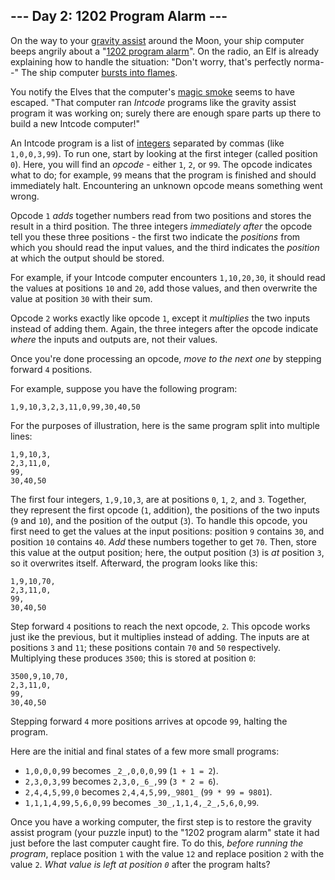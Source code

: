 ## --- Day 2: 1202 Program Alarm ---

On the way to your [gravity assist](https://en.wikipedia.org/wiki/Gravity_assist)
around the Moon, your ship computer beeps angrily about a "[1202 program alarm](https://www.hq.nasa.gov/alsj/a11/a11.landing.html#1023832)".
On the radio, an Elf is already explaining how to handle the situation: "Don't
worry, that's perfectly norma--" The ship computer [bursts into flames](https://en.wikipedia.org/wiki/Halt_and_Catch_Fire).

You notify the Elves that the computer's [magic smoke](https://en.wikipedia.org/wiki/Magic_smoke)
seems to have escaped. "That computer ran _Intcode_ programs like the gravity
assist program it was working on; surely there are enough spare parts up there
to build a new Intcode computer!"

An Intcode program is a list of [integers](https://en.wikipedia.org/wiki/Integer)
separated by commas (like `1,0,0,3,99`). To run one, start by looking at the
first integer (called position `0`). Here, you will find an _opcode_ - either
`1`, `2`, or `99`. The opcode indicates what to do; for example, `99` means that
the program is finished and should immediately halt. Encountering an unknown
opcode means something went wrong.

Opcode `1` _adds_ together numbers read from two positions and stores the result
in a third position. The three integers _immediately after_ the opcode tell you
these three positions - the first two indicate the _positions_ from which you
should read the input values, and the third indicates the _position_ at which
the output should be stored.

For example, if your Intcode computer encounters `1,10,20,30`, it should read
the values at positions `10` and `20`, add those values, and then overwrite the
value at position `30` with their sum.

Opcode `2` works exactly like opcode `1`, except it _multiplies_ the two inputs
instead of adding them. Again, the three integers after the opcode indicate
_where_ the inputs and outputs are, not their values.

Once you're done processing an opcode, _move to the next one_ by stepping
forward `4` positions.

For example, suppose you have the following program:

    1,9,10,3,2,3,11,0,99,30,40,50

For the purposes of illustration, here is the same program split into multiple
lines:

    1,9,10,3,
    2,3,11,0,
    99,
    30,40,50

The first four integers, `1,9,10,3`, are at positions `0`, `1`, `2`, and `3`.
Together, they represent the first opcode (`1`, addition), the positions of the
two inputs (`9` and `10`), and the position of the output (`3`). To handle this
opcode, you first need to get the values at the input positions: position `9`
contains `30`, and position `10` contains `40`. _Add_ these numbers together to
get `70`. Then, store this value at the output position; here, the output
position (`3`) is _at_ position `3`, so it overwrites itself. Afterward, the
program looks like this:

    1,9,10,70,
    2,3,11,0,
    99,
    30,40,50

Step forward `4` positions to reach the next opcode, `2`. This opcode works just
ike the previous, but it multiplies instead of adding. The inputs are at
positions `3` and `11`; these positions contain `70` and `50` respectively.
Multiplying these produces `3500`; this is stored at position `0`:

    3500,9,10,70,
    2,3,11,0,
    99,
    30,40,50

Stepping forward `4` more positions arrives at opcode `99`, halting the program.

Here are the initial and final states of a few more small programs:

- `1,0,0,0,99` becomes `_2_,0,0,0,99` (`1 + 1 = 2`).
- `2,3,0,3,99` becomes `2,3,0,_6_,99` (`3 * 2 = 6`).
- `2,4,4,5,99,0` becomes `2,4,4,5,99,_9801_` (`99 * 99 = 9801`).
- `1,1,1,4,99,5,6,0,99` becomes `_30_,1,1,4,_2_,5,6,0,99`.

Once you have a working computer, the first step is to restore the gravity
assist program (your puzzle input) to the "1202 program alarm" state it had just
before the last computer caught fire. To do this, _before running the program_,
replace position `1` with the value `12` and replace position `2` with the value
`2`. _What value is left at position `0`_ after the program halts?
